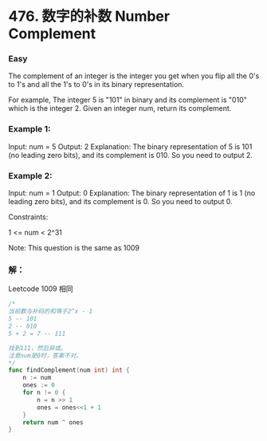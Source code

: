 # 476. 数字的补数 Number Complement

### Easy

The complement of an integer is the integer you get when you flip all the 0's to 1's and all the 1's to 0's in its binary representation.

For example, The integer 5 is "101" in binary and its complement is "010" which is the integer 2.
Given an integer num, return its complement.

### Example 1:

Input: num = 5
Output: 2
Explanation: The binary representation of 5 is 101 (no leading zero bits), and its complement is 010. So you need to output 2.

### Example 2:

Input: num = 1
Output: 0
Explanation: The binary representation of 1 is 1 (no leading zero bits), and its complement is 0. So you need to output 0.

Constraints:

1 <= num < 2^31

Note: This question is the same as 1009

### 解：

Leetcode 1009 相同

```go
/* 
当前数与补码的和等于2^x - 1
5 -- 101
2 -- 010
5 + 2 = 7 -- 111

找到111，然后异或。
注意num是0时，答案不对。
*/
func findComplement(num int) int {
	n := num
	ones := 0
	for n != 0 {
		n = n >> 1
		ones = ones<<1 + 1
	}
	return num ^ ones
}
```
